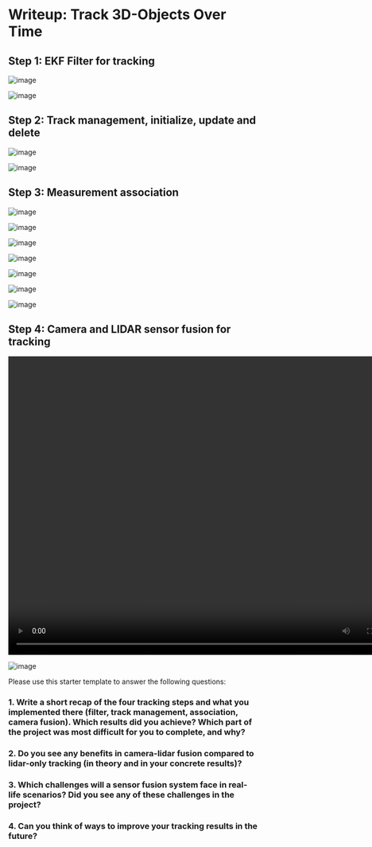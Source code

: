 # Writeup: Track 3D-Objects Over Time

## Step 1: EKF Filter for tracking

![image](resources/step1_track_vis%201.png)

![image](resources/step1_rmse.png)

## Step 2: Track management, initialize, update and delete

![image](resources/step2_tracking.png)

![image](resources/step2_rmse.png)

## Step 3: Measurement association

![image](resources/step3_det_1.png)

![image](resources/step3_det_2.png)

![image](resources/step3_det_3.png)

![image](resources/step3_det_4.png)

![image](resources/step3_det_5.png)

![image](resources/step3_det_6.png)

![image](resources/step3_rmse.png)

## Step 4: Camera and LIDAR sensor fusion for tracking

<video width="800" height="600" controls>
  <source src="results/my_tracking_results.mp4" type="video/mp4">
</video>

![image](resources/step4_rmse.png)

Please use this starter template to answer the following questions:

### 1. Write a short recap of the four tracking steps and what you implemented there (filter, track management, association, camera fusion). Which results did you achieve? Which part of the project was most difficult for you to complete, and why?


### 2. Do you see any benefits in camera-lidar fusion compared to lidar-only tracking (in theory and in your concrete results)? 


### 3. Which challenges will a sensor fusion system face in real-life scenarios? Did you see any of these challenges in the project?


### 4. Can you think of ways to improve your tracking results in the future?


